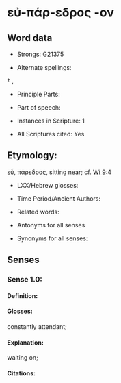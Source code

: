 # εὐ-πάρ-εδρος -ον

<!-- Status: S2=NeedsEdits -->
<!-- Lexica used for edits:   -->

## Word data

* Strongs: G21375

* Alternate spellings:

† ,  

* Principle Parts: 


* Part of speech: 


* Instances in Scripture: 1

* All Scriptures cited: Yes

## Etymology: 

[εὖ](), [πάρεδρος](), sitting near; cf. [Wi 9:4](Wis.9.4)

* LXX/Hebrew glosses: 


* Time Period/Ancient Authors: 


* Related words: 

* Antonyms for all senses

* Synonyms for all senses: 

## Senses 

### Sense  1.0: 

#### Definition: 

#### Glosses: 

constantly attendant; 

#### Explanation: 

waiting on; 

#### Citations: 


